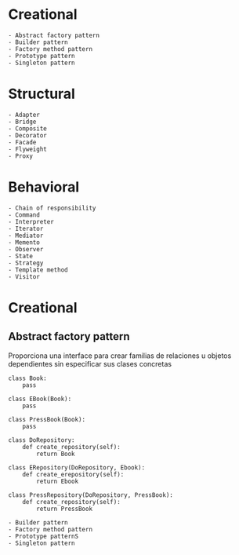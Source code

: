 # Creational
    - Abstract factory pattern
    - Builder pattern
    - Factory method pattern
    - Prototype pattern
    - Singleton pattern

# Structural
    - Adapter
    - Bridge
    - Composite
    - Decorator
    - Facade
    - Flyweight
    - Proxy

# Behavioral
    - Chain of responsibility
    - Command
    - Interpreter
    - Iterator
    - Mediator
    - Memento
    - Observer
    - State
    - Strategy
    - Template method
    - Visitor

# Creational

## Abstract factory pattern

Proporciona una interface para crear familias de relaciones u objetos dependientes sin especificar sus clases concretas 

```
class Book:
    pass

class EBook(Book):
    pass 

class PressBook(Book):
    pass

class DoRepository:
    def create_repository(self):
        return Book

class ERepository(DoRepository, Ebook):
    def create_erepository(self):
        return Ebook

class PressRepository(DoRepository, PressBook):
    def create_repository(self):
        return PressBook

```

    - Builder pattern
    - Factory method pattern
    - Prototype patternS
    - Singleton pattern